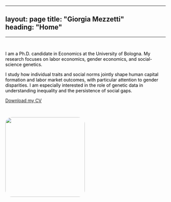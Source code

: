 
---
layout: page
title: "Giorgia Mezzetti"         
heading: "Home"   
---

---

<meta name="google-site-verification" content="91tT5KmS8aLV4TBB9NyBphneEHymrwj9k6rPX0gBq2Q" />


<div style="display: flex; align-items: flex-start; gap: 30px; flex-wrap: wrap; color: black;">

  <div style="flex: 1; min-width: 250px;">
    <h2></h2>
     <p>
      I am a Ph.D. candidate in Economics at the University of Bologna. My research focuses on labor economics, gender economics, and social-science genetics.
    </p>

   <p>
      I study how individual traits and social norms jointly shape human capital formation and labor market outcomes, with particular attention to gender disparities. I am especially interested in the role of genetic data in understanding inequality and the persistence of social gaps.
    </p>

  <p>
      <a href="CV.pdf">Download my CV</a>
    </p>

  </div>
  <img src="tagc_talk_2024.gif" width="250" style="border-radius: 20px;" />
</div>


